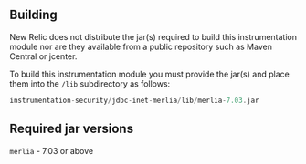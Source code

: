 ## Building

New Relic does not distribute the jar(s) required to build this instrumentation module nor are they available from a public repository such as Maven Central or jcenter.

To build this instrumentation module you must provide the jar(s) and place them into the `/lib` subdirectory as follows:

```groovy
instrumentation-security/jdbc-inet-merlia/lib/merlia-7.03.jar
```

## Required jar versions
`merlia` - 7.03 or above
